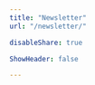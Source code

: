 ```yaml
---
title: "Newsletter"
url: "/newsletter/"

disableShare: true

ShowHeader: false

---
```


<script async data-uid="3f1c006c2a" src="https://larstendolle.ck.page/3f1c006c2a/index.js"></script>
